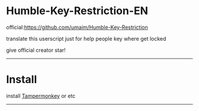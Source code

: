 # Humble-Key-Restriction-EN
official:https://github.com/umaim/Humble-Key-Restriction

translate this userscript just for help people key where get locked

give official creator star!

---

# Install

install [Tampermonkey](https://www.tampermonkey.net/) or etc

---
